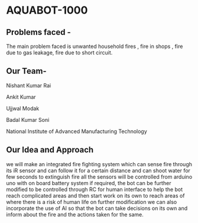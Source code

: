 # AQUABOT-1000


## Problems faced -
The main problem faced is unwanted household fires , fire in shops , fire due to gas leakage, fire due to short circuit.


## Our Team-
Nishant Kumar Rai 

Ankit Kumar 

Ujjwal Modak 

Badal Kumar Soni 

National Institute of Advanced Manufacturing Technology



## Our Idea and Approach
we will make an integrated fire fighting system which can sense
fire through its iR sensor and can follow it for a certain distance
and can shoot water for few seconds to extinguish fire all the
sensors will be controlled from arduino uno with on board
battery system if required, the bot can be further modified to be
controlled through RC for human interface to help the bot reach
complicated areas and then start work on its own to reach areas
of where there is a risk of human life on further modification we
can also incorporate the use of AI so that the bot can take
decisions on its own and inform about the fire and the actions
taken for the same.
